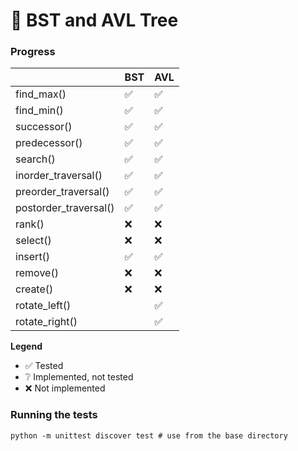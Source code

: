 # 🌳 BST and AVL Tree

### Progress

| |BST|AVL|
|---|---|---|
|find_max()|✅|✅|
|find_min()|✅|✅|
|successor()|✅|✅|
|predecessor()|✅|✅|
|search()|✅|✅|
|inorder_traversal()|✅|✅|
|preorder_traversal()|✅|✅|
|postorder_traversal()|✅|✅|
|rank()|❌|❌|
|select()|❌|❌|
|insert()|✅|✅|
|remove()|❌|❌|
|create()|❌|❌|
|rotate_left()| |✅|
|rotate_right()| |✅|

**Legend**

- ✅ Tested
- ❔ Implemented, not tested
- ❌ Not implemented

### Running the tests

```shell
python -m unittest discover test # use from the base directory
```
